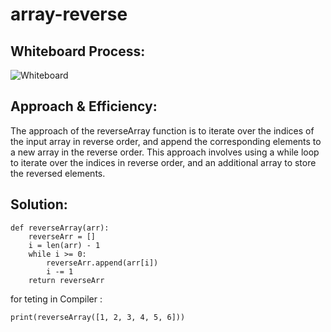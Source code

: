 # array-reverse

## Whiteboard Process:

![Whiteboard](https://user-images.githubusercontent.com/125543324/235689079-bd6140a4-441c-4f15-aaf4-3834c4a7dda5.png)

## Approach & Efficiency:

The approach of the reverseArray function is to iterate over the indices of the input array in reverse order, and append the corresponding elements to a new array in the reverse order. This approach involves using a while loop to iterate over the indices in reverse order, and an additional array to store the reversed elements.


## Solution:

```
def reverseArray(arr):
    reverseArr = []
    i = len(arr) - 1
    while i >= 0:
        reverseArr.append(arr[i])
        i -= 1
    return reverseArr
```    

for teting in Compiler :

```
print(reverseArray([1, 2, 3, 4, 5, 6]))
```
 
